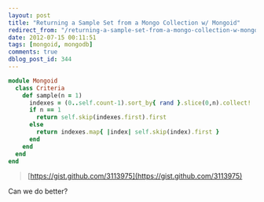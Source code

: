 ```yaml
---
layout: post
title: "Returning a Sample Set from a Mongo Collection w/ Mongoid"
redirect_from: "/returning-a-sample-set-from-a-mongo-collection-w-mongoid/"
date: 2012-07-15 00:11:51
tags: [mongoid, mongodb]
comments: true
dblog_post_id: 344
---
```


```ruby
module Mongoid
  class Criteria
    def sample(n = 1)
      indexes = (0..self.count-1).sort_by{ rand }.slice(0,n).collect!
      if n == 1
        return self.skip(indexes.first).first
      else
        return indexes.map{ |index| self.skip(index).first }
      end
    end
  end
end
```

> [https://gist.github.com/3113975](https://gist.github.com/3113975)

Can we do better?

